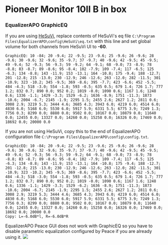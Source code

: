 # Pioneer Monitor 10II B in box
### EqualizerAPO GraphicEQ
If you are using [HeSuVi](https://sourceforge.net/projects/hesuvi/), replace contents of HeSuVi's eq file `C:\Program Files\EqualizerAPO\config\HeSuVi\eq.txt` with this line and set global volume for both channels from HeSuVi UI to **-60**.
```
GraphicEQ: 10 -84; 20 -9.4; 22 -9.5; 23 -9.6; 25 -9.6; 26 -9.6; 28 -9.6; 30 -9.6; 32 -9.6; 35 -9.7; 37 -9.7; 40 -9.6; 42 -9.5; 45 -9.5; 49 -9.4; 52 -9.3; 56 -9.3; 59 -9.2; 64 -9.1; 68 -9.0; 73 -8.9; 78 -8.8; 83 -8.7; 89 -8.6; 95 -8.4; 102 -7.9; 109 -7.4; 117 -6.5; 125 -6.3; 134 -8.8; 143 -11.9; 153 -13.1; 164 -10.8; 175 -9.4; 188 -12.7; 201 -12.8; 215 -13.0; 230 -12.9; 246 -12.6; 263 -12.0; 282 -11.5; 301 -10.9; 323 -10.2; 345 -9.5; 369 -8.6; 395 -7.7; 423 -6.6; 452 -5.5; 484 -4.3; 518 -3.0; 554 -1.8; 593 -0.5; 635 0.5; 679 1.4; 726 1.7; 777 1.2; 832 0.7; 890 0.0; 952 0.2; 1019 -0.0; 1090 0.6; 1167 1.6; 1248 0.6; 1336 -1.1; 1429 -3.3; 1529 -6.2; 1636 -8.9; 1751 -11.3; 1873 -10.6; 2004 -6.7; 2145 -1.9; 2295 1.5; 2455 2.6; 2627 1.2; 2811 0.6; 3008 2.9; 3219 5.3; 3444 4.6; 3685 4.3; 3943 6.0; 4219 6.0; 4514 6.0; 4830 6.0; 5168 6.0; 5530 6.0; 5917 5.9; 6331 5.5; 6775 3.9; 7249 1.3; 7756 0.3; 8299 0.0; 8880 0.0; 9502 0.0; 10167 0.0; 10879 0.0; 11640 0.0; 12455 0.0; 13327 0.0; 14260 0.0; 15258 0.0; 16326 0.0; 17469 0.0; 18692 0.0; 20000 0.0
```
If you are not using HeSuVi, copy this to the end of EqualizerAPO configuration file `C:\Program Files\EqualizerAPO\config\config.txt`.
```
GraphicEQ: 10 -84; 20 -9.4; 22 -9.5; 23 -9.6; 25 -9.6; 26 -9.6; 28 -9.6; 30 -9.6; 32 -9.6; 35 -9.7; 37 -9.7; 40 -9.6; 42 -9.5; 45 -9.5; 49 -9.4; 52 -9.3; 56 -9.3; 59 -9.2; 64 -9.1; 68 -9.0; 73 -8.9; 78 -8.8; 83 -8.7; 89 -8.6; 95 -8.4; 102 -7.9; 109 -7.4; 117 -6.5; 125 -6.3; 134 -8.8; 143 -11.9; 153 -13.1; 164 -10.8; 175 -9.4; 188 -12.7; 201 -12.8; 215 -13.0; 230 -12.9; 246 -12.6; 263 -12.0; 282 -11.5; 301 -10.9; 323 -10.2; 345 -9.5; 369 -8.6; 395 -7.7; 423 -6.6; 452 -5.5; 484 -4.3; 518 -3.0; 554 -1.8; 593 -0.5; 635 0.5; 679 1.4; 726 1.7; 777 1.2; 832 0.7; 890 0.0; 952 0.2; 1019 -0.0; 1090 0.6; 1167 1.6; 1248 0.6; 1336 -1.1; 1429 -3.3; 1529 -6.2; 1636 -8.9; 1751 -11.3; 1873 -10.6; 2004 -6.7; 2145 -1.9; 2295 1.5; 2455 2.6; 2627 1.2; 2811 0.6; 3008 2.9; 3219 5.3; 3444 4.6; 3685 4.3; 3943 6.0; 4219 6.0; 4514 6.0; 4830 6.0; 5168 6.0; 5530 6.0; 5917 5.9; 6331 5.5; 6775 3.9; 7249 1.3; 7756 0.3; 8299 0.0; 8880 0.0; 9502 0.0; 10167 0.0; 10879 0.0; 11640 0.0; 12455 0.0; 13327 0.0; 14260 0.0; 15258 0.0; 16326 0.0; 17469 0.0; 18692 0.0; 20000 0.0
Copy: L=-6.0dB*l, R=-6.0dB*R
```
EqualizerAPO Peace GUI does not work with GraphicEQ so you have to disable parametric equalization configured by Peace if you are already using it.
![](https://raw.githubusercontent.com/jaakkopasanen/AutoEq/master/results/Headphone.com/innerfidelity/onear/Pioneer%20Monitor%2010II%20B%20in%20box/Pioneer%20Monitor%2010II%20B%20in%20box.png)
